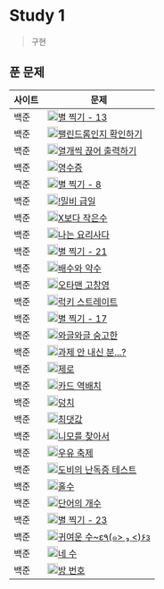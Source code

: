 # Study 1
> 구현

## 푼 문제
| 사이트 | 문제                 | 
| ------ | -------------------- | 
| 백준   | <img src="https://static.solved.ac/tier_small/3.svg" width="19px" height="19px"/>[별 찍기 - 13](https://www.acmicpc.net/problem/2523) | 
| 백준   | <img src="https://static.solved.ac/tier_small/5.svg" width="19px" height="19px"/>[팰린드롬인지 확인하기](https://www.acmicpc.net/problem/10988) | 
| 백준   | <img src="https://static.solved.ac/tier_small/4.svg" width="19px" height="19px"/>[열개씩 끊어 출력하기](https://www.acmicpc.net/problem/11721) | 
| 백준   | <img src="https://static.solved.ac/tier_small/3.svg" width="19px" height="19px"/>[영수증](https://www.acmicpc.net/problem/5565) | 
| 백준   | <img src="https://static.solved.ac/tier_small/3.svg" width="19px" height="19px"/>[별 찍기 - 8](https://www.acmicpc.net/problem/2445) | 
| 백준   | <img src="https://static.solved.ac/tier_small/4.svg" width="19px" height="19px"/>[!밀비 급일](https://www.acmicpc.net/problem/11365) | 
| 백준   | <img src="https://static.solved.ac/tier_small/3.svg" width="19px" height="19px"/>[X보다 작은수](https://www.acmicpc.net/problem/10871) | 
| 백준   | <img src="https://static.solved.ac/tier_small/3.svg" width="19px" height="19px"/>[나는 요리사다](https://www.acmicpc.net/problem/2953) | 
| 백준   | <img src="https://static.solved.ac/tier_small/4.svg" width="19px" height="19px"/>[별 찍기 - 21](https://www.acmicpc.net/problem/10996) | 
| 백준   | <img src="https://static.solved.ac/tier_small/3.svg" width="19px" height="19px"/>[배수와 약수](https://www.acmicpc.net/problem/5086) | 
| 백준   | <img src="https://static.solved.ac/tier_small/4.svg" width="19px" height="19px"/>[오타맨 고창영](https://www.acmicpc.net/problem/2711) | 
| 백준   | <img src="https://static.solved.ac/tier_small/4.svg" width="19px" height="19px"/>[럭키 스트레이트](https://www.acmicpc.net/problem/18406) | 
| 백준   | <img src="https://static.solved.ac/tier_small/3.svg" width="19px" height="19px"/>[별 찍기 - 17](https://www.acmicpc.net/problem/10992) | 
| 백준   | <img src="https://static.solved.ac/tier_small/2.svg" width="19px" height="19px"/>[와글와글 숭고한](https://www.acmicpc.net/problem/17388) | 
| 백준   | <img src="https://static.solved.ac/tier_small/4.svg" width="19px" height="19px"/>[과제 안 내신 분...?	](https://www.acmicpc.net/problem/5597) | 
| 백준   | <img src="https://static.solved.ac/tier_small/7.svg" width="19px" height="19px"/>[제로](https://www.acmicpc.net/problem/10773) | 
| 백준   | <img src="https://static.solved.ac/tier_small/4.svg" width="19px" height="19px"/>[카드 역배치](https://www.acmicpc.net/problem/10804) | 
| 백준   | <img src="https://static.solved.ac/tier_small/6.svg" width="19px" height="19px"/>[덩치](https://www.acmicpc.net/problem/7568) | 
| 백준   | <img src="https://static.solved.ac/tier_small/4.svg" width="19px" height="19px"/>[최댓값](https://www.acmicpc.net/problem/2562) | 
| 백준   | <img src="https://static.solved.ac/tier_small/4.svg" width="19px" height="19px"/>[니모를 찾아서](https://www.acmicpc.net/problem/10173) | 
| 백준   | <img src="https://static.solved.ac/tier_small/3.svg" width="19px" height="19px"/>[우유 축제](https://www.acmicpc.net/problem/14720) | 
| 백준   | <img src="https://static.solved.ac/tier_small/6.svg" width="19px" height="19px"/>[도비의 난독증 테스트](https://www.acmicpc.net/problem/2204) | 
| 백준   | <img src="https://static.solved.ac/tier_small/3.svg" width="19px" height="19px"/>[홀수](https://www.acmicpc.net/problem/2576) | 
| 백준   | <img src="https://static.solved.ac/tier_small/4.svg" width="19px" height="19px"/>[단어의 개수](https://www.acmicpc.net/problem/1152) | 
| 백준   | <img src="https://static.solved.ac/tier_small/6.svg" width="19px" height="19px"/>[별 찍기 - 23](https://www.acmicpc.net/problem/13015) | 
| 백준   | <img src="https://static.solved.ac/tier_small/5.svg" width="19px" height="19px"/>[귀여운 수~ε٩(๑> ₃ <)۶з	](https://www.acmicpc.net/problem/17294) | 
| 백준   | <img src="https://static.solved.ac/tier_small/3.svg" width="19px" height="19px"/>[네 수](https://www.acmicpc.net/problem/10824) | 
| 백준   | <img src="https://static.solved.ac/tier_small/6.svg" width="19px" height="19px"/>[방 번호](https://www.acmicpc.net/problem/1475) | 

